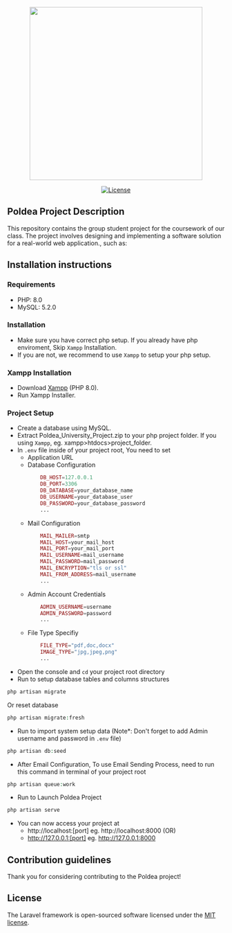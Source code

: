 <p align="center"><a href="https://laravel.com" target="_blank"><img src="https://user-images.githubusercontent.com/8923057/228454679-0df24e6e-1c8f-437a-ba7b-b48149fef1f1.svg" width="400"></a></p>

<p align="center">
<a href="https://packagist.org/packages/laravel/framework"><img src="https://img.shields.io/packagist/l/laravel/framework" alt="License"></a>
</p>

## Poldea Project Description

This repository contains the group student project for the coursework of our class. The project involves designing and implementing a software solution for a real-world web application., such as:

## Installation instructions
### Requirements
- PHP: 8.0
- MySQL: 5.2.0

### Installation
- Make sure you have correct php setup. If you already have php enviroment, Skip `Xampp` Installation. 
- If you are not, we recommend to use `Xampp` to setup your php setup.

### Xampp Installation
- Download [Xampp](https://www.apachefriends.org/download.html) (PHP 8.0).
- Run Xampp Installer.

### Project Setup
- Create a database using MySQL.
- Extract Poldea_University_Project.zip to your php project folder. If you using `Xampp`, eg. xampp>htdocs>project_folder.
- In `.env` file inside of your project root, You need to set
    - Application URL
    - Database Configuration
        ```php
            DB_HOST=127.0.0.1
            DB_PORT=3306
            DB_DATABASE=your_database_name
            DB_USERNAME=your_database_user
            DB_PASSWORD=your_database_password
            ...
        ```
    - Mail Configuration
        ```php
            MAIL_MAILER=smtp
            MAIL_HOST=your_mail_host
            MAIL_PORT=your_mail_port
            MAIL_USERNAME=mail_username
            MAIL_PASSWORD=mail_password
            MAIL_ENCRYPTION="tls or ssl"
            MAIL_FROM_ADDRESS=mail_username
            ...
        ```
    - Admin Account Credentials
        ```php
            ADMIN_USERNAME=username
            ADMIN_PASSWORD=password
            ...
        ```
    - File Type Specifiy
        ```php
            FILE_TYPE="pdf,doc,docx"
            IMAGE_TYPE="jpg,jpeg,png"
            ...
        ```
- Open the console and `cd` your project root directory
- Run to setup database tables and columns structures
```php 
php artisan migrate
```
Or reset database
```php 
php artisan migrate:fresh
```
- Run to import system setup data (Note*: Don't forget to add Admin username and password in `.env` file)
```php 
php artisan db:seed
```
- After Email Configuration, To use Email Sending Process, need to run this command in terminal of your project root
```php
php artisan queue:work
```
- Run to Launch Poldea Project
```php 
php artisan serve
```
- You can now access your project at 
    - http://localhost:[port] eg. http://localhost:8000 (OR)
    - http://127.0.0.1:[port] eg. http://127.0.0.1:8000

## Contribution guidelines

Thank you for considering contributing to the Poldea project!

## License

The Laravel framework is open-sourced software licensed under the [MIT license](https://opensource.org/licenses/MIT).
